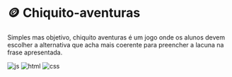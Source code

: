 # 🪙 Chiquito-aventuras

Simples mas objetivo, chiquito aventuras é um jogo onde os alunos devem escolher a alternativa que acha mais coerente para preencher a lacuna na frase apresentada.

![js](https://img.shields.io/badge/JavaScript-323330?style=for-the-badge&logo=javascript&logoColor=F7DF1E) ![html](https://img.shields.io/badge/HTML5-E34F26?style=for-the-badge&logo=html5&logoColor=white) ![css](https://img.shields.io/badge/CSS3-1572B6?style=for-the-badge&logo=css3&logoColor=white)
